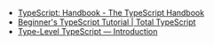 - [TypeScript: Handbook - The TypeScript Handbook](https://www.typescriptlang.org/docs/handbook/intro.html)
- [Beginner's TypeScript Tutorial | Total TypeScript](https://www.totaltypescript.com/tutorials/beginners-typescript)
- [Type-Level TypeScript — Introduction](https://type-level-typescript.com/)
